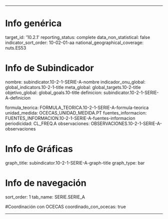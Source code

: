 ---

# Info genérica
target_id: '10.2.1'
reporting_status: complete
data_non_statistical: false
indicator_sort_order: 10-02-01-aa
national_geographical_coverage: nuts.ES53

# Info de Subindicador
nombre: subindicator.10-2-1-SERIE-A-nombre
indicador_onu_global: global_indicators.10-2-1-title
meta_global: global_targets.10-2-title
objetivo_global: global_goals.10-title
definicion: subindicator.10-2-1-SERIE-A-definicion

formula_teorica: FORMULA_TEORICA.10-2-1-SERIE-A-formula-teorica
unidad_medida: OCECAS_UNIDAD_MEDIDA.PT
fuentes_informacion: FUENTES_INFORMACION.10-2-1-SERIE-A-fuentes-informacion
periodicidad: CL_FREQ.A
observaciones: OBSERVACIONES.10-2-1-SERIE-A-observaciones
# Info de Gráficas
graph_title: subindicator.10-2-1-SERIE-A-graph-title
graph_type: bar

# Info de navegación
sort_order: 1
tab_name: SERIE.SERIE_A

#Coordinación con OCECAS
coordinado_con_ocecas: true

---